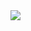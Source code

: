 <span>
  <a href="https://www.instagram.com/p6rkdoye0n/">
    <img src="https://img.shields.io/badge/Instagram-ff69b4?style=plastic&logo=Instagram&logoColor=white"/>
  </a>
</span>
